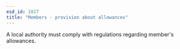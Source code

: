 ```yaml
---
esd_id: 1027
title: "Members - provision about allowances"
---
```


A local authority must comply with regulations regarding member's allowances.


